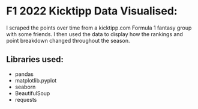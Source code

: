 # F1 2022 Kicktipp Data Visualised:

I scraped the points over time from a kicktipp.com Formula 1 fantasy group with some friends.
I then used the data to display how the rankings and point breakdown changed throughout the season.

## Libraries used:

- pandas
- matplotlib.pyplot
- seaborn
- BeautifulSoup
- requests
